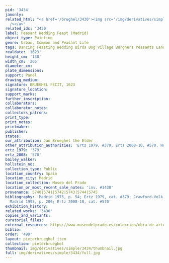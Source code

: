 ```yaml
---
pid: '3434'
janonly: 
related_html: "<a href='/brughel/3430'><img src='/img/derivatives/simple/3430/thumbnail.jpg'
  /></a>"
related_ids: '3430'
label: Peasant Wedding Feast (Madrid)
object_type: Painting
genre: Urban, Common and Peasant Life
tags: Dancing Feasting Wedding Birds Dog Village Burghers Peasants Landscape
realdate: '1623'
height_cm: '130'
width_cm: '265'
diameter_cm: 
plate_dimensions: 
support: Panel
drawing_medium: 
signature: BRUEGHEL FECIT, 1623
signature_location: 
support_marks: 
further_inscription: 
collaborators: 
collaborator_notes: 
collectors_patrons: 
print_type: 
print_notes: 
printmaker: 
publisher: 
states: 
our_attribution: Jan Brueghel the Elder
other_attribution_authorities: 'Ertz 1979, #379, Ertz 2008-10, #570, Honig database'
ertz_1979: '379'
ertz_2008: '570'
bailey_walker: 
hollstein_no: 
collection_type: Public
location_country: Spain
location_city: Madrid
location_collection: Museo del Prado
location_or_most_recent_sale_notes: 'inv. #1438'
provenance: 5740|5741|5742|5743|5744|5745
bibliography: 'Madrid 1975, p. 54; Ertz 1979, cat. #379; Crawford-Volk 1981, p. 526;
  Madrid 1995, p. 206; Ertz 2008-10, cat. #570'
exhibition_history: 
related_works: '3430'
copies_and_variants: 
curatorial_files: 
external_resources: https://www.museodelprado.es/coleccion/obra-de-arte/banquete-de-bodas/70425126-57e5-46e5-ab4f-e05e33e22dd9
biblio: 
order: '499'
layout: pieterbrueghel_item
collection: pieterbrueghel
thumbnail: img/derivatives/simple/3434/thumbnail.jpg
full: img/derivatives/simple/3434/full.jpg
---
```

